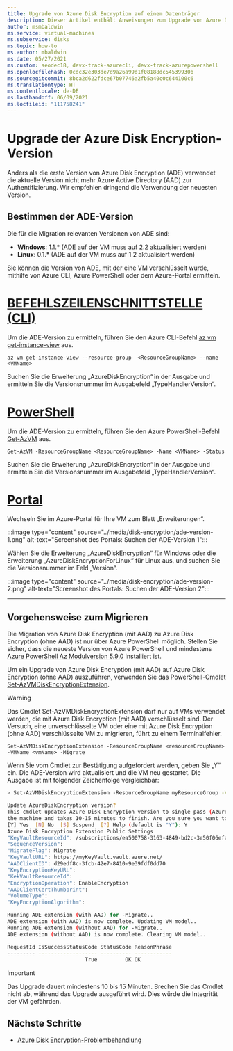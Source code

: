 ```yaml
---
title: Upgrade von Azure Disk Encryption auf einem Datenträger
description: Dieser Artikel enthält Anweisungen zum Upgrade von Azure Disk Encryption auf einem Datenträger.
author: msmbaldwin
ms.service: virtual-machines
ms.subservice: disks
ms.topic: how-to
ms.author: mbaldwin
ms.date: 05/27/2021
ms.custom: seodec18, devx-track-azurecli, devx-track-azurepowershell
ms.openlocfilehash: 0cdc32e303de7d9a26a99d1f08188dc54539930b
ms.sourcegitcommit: 8bca2d622fdce67b07746a2fb5a40c0c644100c6
ms.translationtype: HT
ms.contentlocale: de-DE
ms.lasthandoff: 06/09/2021
ms.locfileid: "111758241"
---
```

# <a name="upgrading-the-azure-disk-encryption-version"></a>Upgrade der Azure Disk Encryption-Version

Anders als die erste Version von Azure Disk Encryption (ADE) verwendet die aktuelle Version nicht mehr Azure Active Directory (AAD) zur Authentifizierung.  Wir empfehlen dringend die Verwendung der neuesten Version.

## <a name="determine-ade-version"></a>Bestimmen der ADE-Version

Die für die Migration relevanten Versionen von ADE sind:
- **Windows**: 1.1.* (ADE auf der VM muss auf 2.2 aktualisiert werden)
- **Linux**: 0.1.* (ADE auf der VM muss auf 1.2 aktualisiert werden)

Sie können die Version von ADE, mit der eine VM verschlüsselt wurde, mithilfe von Azure CLI, Azure PowerShell oder dem Azure-Portal ermitteln.

# <a name="cli"></a>[BEFEHLSZEILENSCHNITTSTELLE (CLI)](#tab/CLI)

Um die ADE-Version zu ermitteln, führen Sie den Azure CLI-Befehl [az vm get-instance-view](/cli/azure/vm#az_vm_get_instance_view) aus.

```azurecli-interactive
az vm get-instance-view --resource-group  <ResourceGroupName> --name <VMName> 
```

Suchen Sie die Erweiterung „AzureDiskEncryption“ in der Ausgabe und ermitteln Sie die Versionsnummer im Ausgabefeld „TypeHandlerVersion“.

# <a name="powershell"></a>[PowerShell](#tab/PowerShell)

Um die ADE-Version zu ermitteln, führen Sie den Azure PowerShell-Befehl [Get-AzVM](/powershell/module/az.compute/get-azvm) aus.

```azurepowershell-interactive
Get-AzVM -ResourceGroupName <ResourceGroupName> -Name <VMName> -Status
```

Suchen Sie die Erweiterung „AzureDiskEncryption“ in der Ausgabe und ermitteln Sie die Versionsnummer im Ausgabefeld „TypeHandlerVersion“.

# <a name="portal"></a>[Portal](#tab/Portal)

Wechseln Sie im Azure-Portal für Ihre VM zum Blatt „Erweiterungen“.

:::image type="content" source="../media/disk-encryption/ade-version-1.png" alt-text="Screenshot des Portals: Suchen der ADE-Version 1":::

Wählen Sie die Erweiterung „AzureDiskEncryption“ für Windows oder die Erweiterung „AzureDiskEncryptionForLinux“ für Linux aus, und suchen Sie die Versionsnummer im Feld „Version“.

:::image type="content" source="../media/disk-encryption/ade-version-2.png" alt-text="Screenshot des Portals: Suchen der ADE-Version 2":::

---

## <a name="how-to-migrate"></a>Vorgehensweise zum Migrieren

Die Migration von Azure Disk Encryption (mit AAD) zu Azure Disk Encryption (ohne AAD) ist nur über Azure PowerShell möglich. Stellen Sie sicher, dass die neueste Version von Azure PowerShell und mindestens [Azure PowerShell Az Modulversion 5.9.0](/powershell/azure/new-azureps-module-az) installiert ist.

Um ein Upgrade von Azure Disk Encryption (mit AAD) auf Azure Disk Encryption (ohne AAD) auszuführen, verwenden Sie das PowerShell-Cmdlet [Set-AzVMDiskEncryptionExtension](/powershell/module/az.compute/set-azvmdiskencryptionextension). 

> [!WARNING]
> Das Cmdlet Set-AzVMDiskEncryptionExtension darf nur auf VMs verwendet werden, die mit Azure Disk Encryption (mit AAD) verschlüsselt sind. Der Versuch, eine unverschlüsselte VM oder eine mit Azure Disk Encryption (ohne AAD) verschlüsselte VM zu migrieren, führt zu einem Terminalfehler.

```azurepowershell-interactive
Set-AzVMDiskEncryptionExtension -ResourceGroupName <resourceGroupName> -VMName <vmName> -Migrate
```

Wenn Sie vom Cmdlet zur Bestätigung aufgefordert werden, geben Sie „Y“ ein.  Die ADE-Version wird aktualisiert und die VM neu gestartet. Die Ausgabe ist mit folgender Zeichenfolge vergleichbar:

```bash
> Set-AzVMDiskEncryptionExtension -ResourceGroupName myResourceGroup -VMName myVM -Migrate

Update AzureDiskEncryption version?
This cmdlet updates Azure Disk Encryption version to single pass (Azure Disk Encryption without AAD). This may reboot
the machine and takes 10-15 minutes to finish. Are you sure you want to continue?
[Y] Yes  [N] No  [S] Suspend  [?] Help (default is "Y"): Y
Azure Disk Encryption Extension Public Settings
"KeyVaultResourceId": /subscriptions/ea500758-3163-4849-bd2c-3e50f06efa7a/resourceGroups/myResourceGroup/providers/Microsoft.KeyVault/vaults/myKeyVault
"SequenceVersion":
"MigrateFlag": Migrate
"KeyVaultURL": https://myKeyVault.vault.azure.net/
"AADClientID": d29edf8c-3fcb-42e7-8410-9e39fdf0dd70
"KeyEncryptionKeyURL":
"KekVaultResourceId":
"EncryptionOperation": EnableEncryption
"AADClientCertThumbprint":
"VolumeType":
"KeyEncryptionAlgorithm":

Running ADE extension (with AAD) for -Migrate..
ADE extension (with AAD) is now complete. Updating VM model..
Running ADE extension (without AAD) for -Migrate..
ADE extension (without AAD) is now complete. Clearing VM model..

RequestId IsSuccessStatusCode StatusCode ReasonPhrase
--------- ------------------- ---------- ------------
                         True         OK OK
```


> [!IMPORTANT]
> Das Upgrade dauert mindestens 10 bis 15 Minuten. Brechen Sie das Cmdlet nicht ab, während das Upgrade ausgeführt wird. Dies würde die Integrität der VM gefährden.

## <a name="next-steps"></a>Nächste Schritte

- [Azure Disk Encryption-Problembehandlung](disk-encryption-troubleshooting.md)
